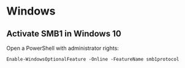 
# Windows

## Activate SMB1 in Windows 10

Open a PowerShell with administrator rights:

```
Enable-WindowsOptionalFeature -Online -FeatureName smb1protocol
```
